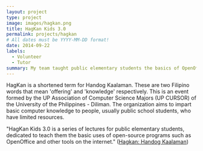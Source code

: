 ```yaml
---
layout: project
type: project
image: images/hagkan.png
title: HagKan Kids 3.0
permalink: projects/hagkan
# All dates must be YYYY-MM-DD format!
date: 2014-09-22
labels:
  - Volunteer
  - Tutor
summary: My team taught public elementary students the basics of OpenOffice and e-mailing.
---
```


HagKan is a shortened term for Handog Kaalaman. These are two Filipino words that mean 'offering' and 'knowledge' respectively. This is an event formed by the UP Association of Computer Science Majors (UP CURSOR) of the University of the Philippines - Diliman. The organization aims to impart basic computer knowledge to people, usually public school students, who have limited resources.

"HagKan Kids 3.0 is a series of lectures for public elementary students, dedicated to teach them the basic uses of open-source programs such as OpenOffice and other tools on the internet." (<a href="https://www.facebook.com/HandogKaalaman/">Hagkan: Handog Kaalaman</a>)


